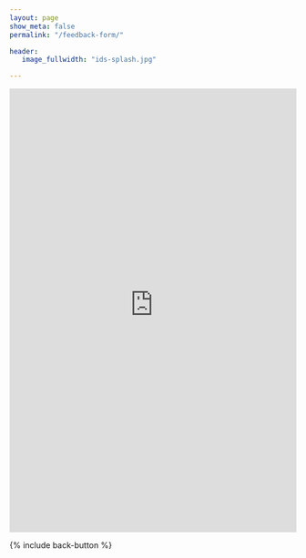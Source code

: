 ```yaml
---
layout: page
show_meta: false
permalink: "/feedback-form/"

header:
   image_fullwidth: "ids-splash.jpg"

---
```


<iframe height="780" allowTransparency="true" frameborder="0" scrolling="no" style="width:100%;border:none"  src="https://islanddentalservices.wufoo.com/embed/q1w693z31rwtagp/"><a href="https://islanddentalservices.wufoo.com/forms/q1w693z31rwtagp/">Fill out my Wufoo form!</a></iframe>

{% include back-button %}

